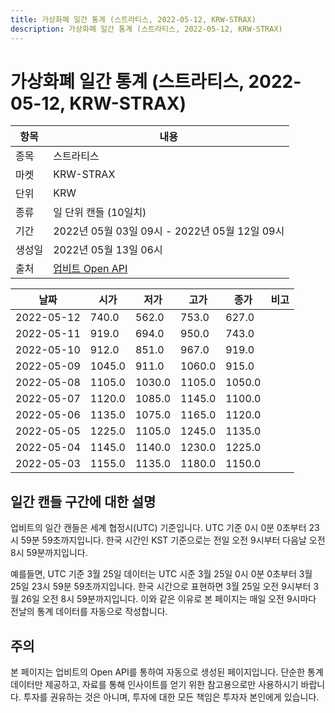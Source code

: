 ```yaml
---
title: 가상화폐 일간 통계 (스트라티스, 2022-05-12, KRW-STRAX)
description: 가상화폐 일간 통계 (스트라티스, 2022-05-12, KRW-STRAX)
---
```



가상화폐 일간 통계 (스트라티스, 2022-05-12, KRW-STRAX)
===

|항목|내용|
|--|--|
|종목|스트라티스|
|마켓|KRW-STRAX|
|단위|KRW|
|종류|일 단위 캔들 (10일치)|
|기간|2022년 05월 03일 09시 - 2022년 05월 12일 09시|
|생성일|2022년 05월 13일 06시|
|출처|[업비트 Open API](https://docs.upbit.com)|


|날짜|시가|저가|고가|종가|비고|
|--|--|--|--|--|--|
|2022-05-12|740.0|562.0|753.0|627.0|    |
|2022-05-11|919.0|694.0|950.0|743.0|    |
|2022-05-10|912.0|851.0|967.0|919.0|    |
|2022-05-09|1045.0|911.0|1060.0|915.0|    |
|2022-05-08|1105.0|1030.0|1105.0|1050.0|    |
|2022-05-07|1120.0|1085.0|1145.0|1100.0|    |
|2022-05-06|1135.0|1075.0|1165.0|1120.0|    |
|2022-05-05|1225.0|1105.0|1245.0|1135.0|    |
|2022-05-04|1145.0|1140.0|1230.0|1225.0|    |
|2022-05-03|1155.0|1135.0|1180.0|1150.0|    |


일간 캔들 구간에 대한 설명
---


업비트의 일간 캔들은 세계 협정시(UTC) 기준입니다. 
UTC 기준 0시 0분 0초부터 23시 59분 59초까지입니다. 
한국 시간인 KST 기준으로는 전일 오전 9시부터 다음날 오전 8시 59분까지입니다. 


예를들면, UTC 기준 3월 25일 데이터는 UTC 시준 3월 25일 0시 0분 0초부터 3월 25일 23시 59분 59초까지입니다. 
한국 시간으로 표현하면 3월 25일 오전 9시부터 3월 26일 오전 8시 59분까지입니다. 
이와 같은 이유로 본 페이지는 매일 오전 9시마다 전날의 통계 데이터를 자동으로 작성합니다. 


주의
---


본 페이지는 업비트의 Open API를 통하여 자동으로 생성된 페이지입니다. 
단순한 통계 데이터만 제공하고, 자료를 통해 인사이트를 얻기 위한 참고용으로만 사용하시기 바랍니다. 
투자를 권유하는 것은 아니며, 투자에 대한 모든 책임은 투자자 본인에게 있습니다. 
